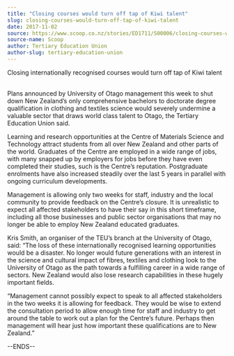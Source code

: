 ```yaml
---
title: "Closing courses would turn off tap of Kiwi talent"
slug: closing-courses-would-turn-off-tap-of-kiwi-talent
date: 2017-11-02
source: https://www.scoop.co.nz/stories/ED1711/S00006/closing-courses-would-turn-off-tap-of-kiwi-talent.htm
source-name: Scoop
author: Tertiary Education Union
author-slug: tertiary-education-union
---
```


<p>Closing internationally recognised courses would turn off
tap of Kiwi talent<p>

<p><br>Plans announced by University
of Otago management this week to shut down New Zealand’s
only comprehensive bachelors to doctorate degree
qualification in clothing and textiles science would
severely undermine a valuable sector that draws world class
talent to Otago, the Tertiary Education Union
said.</p>

<p>Learning and research opportunities at the Centre of
Materials Science and Technology attract students from all
over New Zealand and other parts of the world. Graduates of
the Centre are employed in a wide range of jobs, with many
snapped up by employers for jobs before they have even
completed their studies, such is the Centre’s reputation.
Postgraduate enrolments have also increased steadily over
the last 5 years in parallel with ongoing curriculum
developments.</p>

<p>Management is allowing only two weeks for
staff, industry and the local community to provide feedback
on the Centre’s closure. It is unrealistic to expect all
affected stakeholders to have their say in this short
timeframe, including all those businesses and public sector
organisations that may no longer be able to employ New
Zealand educated graduates.</p>

<p>Kris Smith, an organiser of
the TEU’s branch at the University of Otago, said: “The
loss of these internationally recognised learning
opportunities would be a disaster. No longer would future
generations with an interest in the science and cultural
impact of fibres, textiles and clothing look to the
University of Otago as the path towards a fulfilling career
in a wide range of sectors. New Zealand would also lose
research capabilities in these hugely important
fields.</p>

<p>“Management cannot possibly expect to speak to
all affected stakeholders in the two weeks it is allowing
for feedback. They would be wise to extend the consultation
period to allow enough time for staff and industry to get
around the table to work out a plan for the Centre’s
future. Perhaps then management will hear just how important
these qualifications are to New
Zealand.”</p>

<p>--ENDS--<p>

